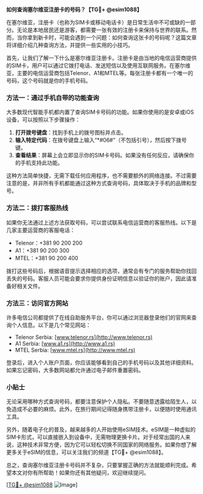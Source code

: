 **如何查询塞尔维亚注册卡的号码？【TG💪+ @esim1088】**

在塞尔维亚，注册卡（也称为SIM卡或移动电话卡）是日常生活中不可或缺的一部分。无论是本地居民还是游客，都需要一张有效的注册卡来保持与世界的联系。然而，当你拿到新卡时，可能会遇到一个问题：如何查询这张卡的号码呢？这篇文章将详细介绍几种查询方法，并提供一些实用的小技巧。

首先，让我们了解一下什么是塞尔维亚注册卡。注册卡是由当地的电信运营商提供的SIM卡，用户可以通过它拨打电话、发送短信以及使用互联网服务。在塞尔维亚，主要的电信运营商包括Telenor、A1和MTEL等。每张注册卡都有一个唯一的号码，这个号码就是你的手机号码。

### 方法一：通过手机自带的功能查询

大多数现代智能手机都内置了查询SIM卡号码的功能。如果你使用的是安卓或iOS设备，可以按照以下步骤操作：

1. **打开拨号键盘**：找到手机上的拨号图标并点击。
2. **输入特定代码**：在拨号键盘上输入“*#06#”（不包括引号），然后按下拨号键。
3. **查看结果**：屏幕上会立即显示你的SIM卡号码。如果没有任何反应，请确保你的手机支持此功能。

这种方法简单快捷，无需下载任何应用程序，也不需要额外的网络连接。不过需要注意的是，并非所有手机都能通过这种方式查询号码，具体取决于手机的品牌和型号。

### 方法二：拨打客服热线

如果你无法通过上述方法获取号码，可以尝试联系电信运营商的客服热线。以下是几家主要运营商的客服电话：

- Telenor：+381 90 200 200
- A1：+381 90 200 300
- MTEL：+381 90 200 400

拨打这些号码后，根据语音提示选择相应的选项，通常会有专门的服务帮助你找回丢失的号码。客服人员可能会要求你提供身份证明信息以验证你的账户，因此请准备好相关文件。

### 方法三：访问官方网站

许多电信公司都提供了在线自助服务平台，你可以通过浏览器登录他们的官网来查询个人信息。以下是几个常见网站：

- Telenor Serbia: [www.telenor.rs](http://www.telenor.rs)
- A1 Serbia: [www.a1.rs](http://www.a1.rs)
- MTEL Serbia: [www.mtel.rs](http://www.mtel.rs)

登录后，进入个人账户页面，你应该能够看到自己的手机号码以及其他详细资料。如果忘记密码，大多数网站都允许通过电子邮件重置密码。

### 小贴士

无论采用哪种方式查询号码，都要注意保护个人隐私。不要随意透露给陌生人，以免造成不必要的麻烦。此外，在旅行期间记得随身携带注册卡，以便随时使用通讯工具。

另外，随着电子化的普及，越来越多的人开始使用eSIM技术。eSIM是一种虚拟的SIM卡形式，可以直接嵌入到设备中，无需物理更换卡片。对于经常出国的人来说，这种技术非常方便，因为它可以轻松切换不同国家的网络服务。如果你想了解更多关于eSIM的信息，可以关注我们的频道【TG💪+ @esim1088】。

总之，查询塞尔维亚注册卡号码并不复杂，只要掌握正确的方法就能顺利完成。希望本文对你有所帮助！如果你还有其他疑问，欢迎继续提问。

[[TG💪+ @esim1088](https://t.me/s/esim1088) ![Image](https://i.postimg.cc/4NQfJmqS/Snipaste-2025-05-13-00-14-12.png)]